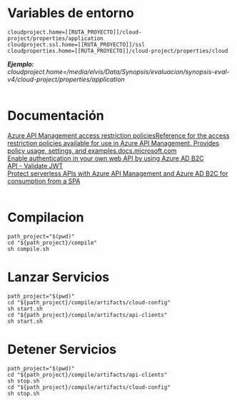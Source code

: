 # **Variables de entorno**
```
cloudproject.home=[[RUTA_PROYECTO]]/cloud-project/properties/application
cloudproject.ssl.home=[[RUTA_PROYECTO]]/ssl
cloudproperties.home=[[RUTA_PROYECTO]]/cloud-project/properties/cloud
```
***Ejemplo:*** *cloudproject.home=/media/elvis/Data/Synopsis/evaluacion/synopsis-eval-v4/cloud-project/properties/application*
<br/><br/>
# **Documentación**
[Azure API Management access restriction policiesReference for the access restriction policies available for use in Azure API Management. Provides policy usage, settings, and examples.docs.microsoft.com](https://docs.microsoft.com/en-us/azure/api-management/api-management-access-restriction-policies#ValidateJWT)\
[Enable authentication in your own web API by using Azure AD B2C](https://docs.microsoft.com/en-us/azure/active-directory-b2c/enable-authentication-web-api?tabs=csharpclient)\
[API - Validate JWT](https://docs.microsoft.com/en-us/azure/api-management/api-management-access-restriction-policies#ValidateJWT)
<br/>
[Protect serverless APIs with Azure API Management and Azure AD B2C for consumption from a SPA](https://docs.microsoft.com/en-us/azure/api-management/howto-protect-backend-frontend-azure-ad-b2c)
<br/><br/>
# **Compilacion**
```
path_project="$(pwd)"
cd "${path_project}/compile"
sh compile.sh
```
# **Lanzar Servicios**
```
path_project="$(pwd)"
cd "${path_project}/compile/artifacts/cloud-config"
sh start.sh
cd "${path_project}/compile/artifacts/api-clients"
sh start.sh
```
# **Detener Servicios**
```
path_project="$(pwd)"
cd "${path_project}/compile/artifacts/api-clients"
sh stop.sh
cd "${path_project}/compile/artifacts/cloud-config"
sh stop.sh
```